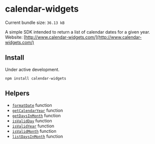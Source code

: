 # calendar-widgets

Current bundle size: `36.13 kB`

A simple SDK intended to return a list of calendar dates for a given year. Website: [http://www.calendar-widgets.com/](http://www.calendar-widgets.com/)

## Install  

Under active development. 

```shell
npm install calendar-widgets
```

## Helpers  

- [`formatDate`](https://calendar-widgets.com/helpers/formatDate) function
- [`getCalendarYear`](https://calendar-widgets.com/helpers/getCalendarYear) function
- [`getDaysInMonth`](https://calendar-widgets.com/helpers/getDaysInMonth) function
- [`isValidDay`](https://calendar-widgets.com/helpers/isValidDay) function
- [`isValidYear`](https://calendar-widgets.com/helpers/isValidYear) function
- [`isValidMonth`](https://calendar-widgets.com/helpers/isValidMonth) function
- [`listDaysInMonth`](https://calendar-widgets.com/helpers/listDaysInMonth) function
